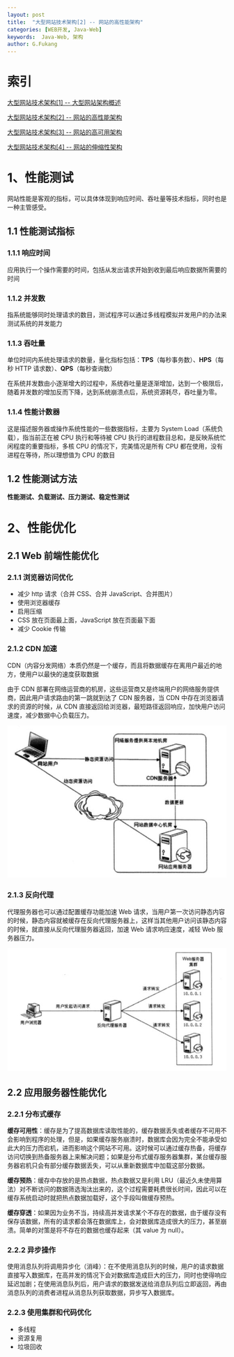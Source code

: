 ```yaml
---
layout: post
title:  "大型网站技术架构[2] -- 网站的高性能架构"
categories: [WEB开发, Java-Web]
keywords:  Java-Web, 架构
author: G.Fukang
---
```

# 索引

[大型网站技术架构[1] -- 大型网站架构概述](https://gongfukangee.github.io/2018/06/27/Web-Site-Technology-Framework-1/)

[大型网站技术架构[2] -- 网站的高性能架构](https://gongfukangee.github.io/2018/06/28/Web-Site-Technology-Framework-2/)

[大型网站技术架构[3] -- 网站的高可用架构](https://gongfukangee.github.io/2018/06/28/Web-Site-Technology-Framework-3/)

[大型网站技术架构[4] -- 网站的伸缩性架构](https://gongfukangee.github.io/2018/08/04/Web-Site-Technology-Framework-4/)

# 1、性能测试

网站性能是客观的指标，可以具体体现到响应时间、吞吐量等技术指标，同时也是一种主管感受。

## 1.1 性能测试指标

### 1.1.1 响应时间

应用执行一个操作需要的时间，包括从发出请求开始到收到最后响应数据所需要的时间

### 1.1.2 并发数

指系统能够同时处理请求的数目，测试程序可以通过多线程模拟并发用户的办法来测试系统的并发能力

### 1.1.3 吞吐量

单位时间内系统处理请求的数量，量化指标包括：**TPS**（每秒事务数）、**HPS**（每秒 HTTP 请求数）、**QPS**（每秒查询数）

在系统并发数由小逐渐增大的过程中，系统吞吐量是逐渐增加，达到一个极限后，随着并发数的增加反而下降，达到系统崩溃点后，系统资源耗尽，吞吐量为零。

### 1.1.4 性能计数器

这是描述服务器或操作系统性能的一些数据指标，主要为 System Load（系统负载），指当前正在被 CPU 执行和等待被 CPU 执行的进程数目总和，是反映系统忙闲程度的重要指标，多核 CPU 的情况下，完美情况是所有 CPU 都在使用，没有进程在等待，所以理想值为 CPU 的数目

## 1.2 性能测试方法

**性能测试、负载测试、压力测试、稳定性测试**

# 2、性能优化

## 2.1 Web 前端性能优化

### 2.1.1 浏览器访问优化

- 减少 http 请求（合并 CSS、合并 JavaScript、合并图片）
- 使用浏览器缓存
- 启用压缩
- CSS 放在页面最上面，JavaScript 放在页面最下面
- 减少 Cookie 传输

### 2.1.2 CDN 加速

CDN（内容分发网络）本质仍然是一个缓存，而且将数据缓存在离用户最近的地方，使用户以最快的速度获取数据

由于 CDN 部署在网络运营商的机房，这些运营商又是终端用户的网络服务提供商，因此用户请求路由的第一跳就到达了 CDN 服务器，当 CDN 中存在浏览器请求的资源的时候，从 CDN 直接返回给浏览器，最短路径返回响应，加快用户访问速度，减少数据中心负载压力。

![](https://github.com/gongfukangEE/gongfukangEE.github.io/raw/master/_pic/Web/Framework_11.jpg)

### 2.1.3 反向代理

代理服务器也可以通过配置缓存功能加速 Web 请求，当用户第一次访问静态内容的时候，静态内容就被缓存在反向代理服务器上，这样当其他用户访问该静态内容的时候，就直接从反向代理服务器返回，加速 Web 请求响应速度，减轻 Web 服务器压力。

![](https://github.com/gongfukangEE/gongfukangEE.github.io/raw/master/_pic/Web/Framework_12.jpg)

## 2.2 应用服务器性能优化

### 2.2.1 分布式缓存

**缓存可用性**：缓存是为了提高数据库读取性能的，缓存数据丢失或者缓存不可用不会影响到程序的处理，但是，如果缓存服务崩溃时，数据库会因为完全不能承受如此大的压力而宕机，进而影响这个网站不可用。这时候可以通过缓存热备，将缓存访问切换到热备服务器上来解决问题；如果是分布式缓存服务器集群，某台缓存服务器宕机只会有部分缓存数据丢失，可以从重新数据库中加载这部分数据。

**缓存预热**：缓存中存放的是热点数据，热点数据又是利用 LRU（最近久未使用算法）对不断访问的数据筛选淘汰出来的，这个过程需要耗费很长时间，因此可以在缓存系统启动时就把热点数据加载好，这个手段叫做缓存预热。

**缓存穿透**：如果因为业务不当，持续高并发请求某个不存在的数据，由于缓存没有保存该数据，所有的请求都会落在数据库上，会对数据库造成很大的压力，甚至崩溃。简单的对策是将不存在的数据也缓存起来（其 value 为 null）。

### 2.2.2 异步操作

使用消息队列将调用异步化（消峰）：在不使用消息队列的时候，用户的请求数据直接写入数据库，在高并发的情况下会对数据库造成巨大的压力，同时也使得响应延迟加剧；在使用消息队列后，用户请求的数据发送给消息队列后立即返回，再由消息队列的消费者进程从消息队列获取数据，异步写入数据库。

### 2.2.3 使用集群和代码优化

- 多线程
- 资源复用
- 垃圾回收

